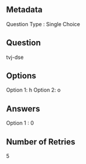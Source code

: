 ## Metadata
Question Type : Single Choice

## Question
tvj-dse

## Options
Option 1: h
Option 2: o

## Answers
Option 1 : 0

## Number of Retries
5

